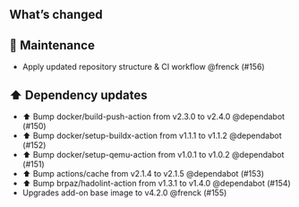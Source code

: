 ## What’s changed

## 🧰 Maintenance

- Apply updated repository structure & CI workflow @frenck (#156)

## ⬆️ Dependency updates

- ⬆️ Bump docker/build-push-action from v2.3.0 to v2.4.0 @dependabot (#150)
- ⬆️ Bump docker/setup-buildx-action from v1.1.1 to v1.1.2 @dependabot (#152)
- ⬆️ Bump docker/setup-qemu-action from v1.0.1 to v1.0.2 @dependabot (#151)
- ⬆️ Bump actions/cache from v2.1.4 to v2.1.5 @dependabot (#153)
- ⬆️ Bump brpaz/hadolint-action from v1.3.1 to v1.4.0 @dependabot (#154)
- Upgrades add-on base image to v4.2.0 @frenck (#155)
